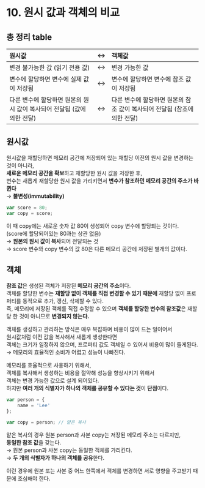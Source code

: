 # 10. 원시 값과 객체의 비교

## 총 정리 table

| <strong>원시값</strong>                                                | ↔   | <strong>객체값</strong>                                                  |
| :--------------------------------------------------------------------- | :-- | :----------------------------------------------------------------------- |
| 변경 불가능한 값 (읽기 전용 값)                                        | ↔   | 변경 가능한 값                                                           |
| 변수에 할당하면 변수에 실제 값이 저장됨                                | ↔   | 변수에 할당하면 변수에 참조 값이 저장됨                                  |
| 다른 변수에 할당하면 원본의 원시 값이 복사되어 전달됨 (값에 의한 전달) | ↔   | 다른 변수에 할당하면 원본의 참조 값이 복사되어 전달됨 (참조에 의한 전달) |

## 원시값

원시값을 재할당하면 메모리 공간에 저장되어 있는 재할당 이전의 원시 값을 변경하는 것이 아니라,<br>
**새로운 메모리 공간을 확보**하고 재할당한 원시 값을 저장한 후,<br>
변수는 새롭게 재할당한 원시 값을 가리키면서 **변수가 참조하던 메모리 공간의 주소가 바뀐다**<br>
→ **불변성(immutability)**

```js
var score = 80;
var copy = score;
```

이 때 copy에는 새로운 숫자 값 80이 생성되어 copy 변수에 할당되는 것이다.<br>
(score에 할당되어있는 80과는 상관 없음)<br>
→ **원본의 원시 값이 복사**되어 전달되는 것<br>
→ score 변수와 copy 변수의 값 80은 다른 메모리 공간에 저장된 별개의 값이다.

## 객체

**참조 값**은 생성된 객체가 저장된 **메모리 공간의 주소**이다.<br>
객체를 할당한 변수는 **재할당 없이 객체를 직접 변경할 수 있기 때문에** 재할당 없이 프로퍼티를 동적으로 추가, 갱신, 삭제할 수 있다.<br>
즉, 메모리에 저장된 객체를 직접 수정할 수 있으며 **객체를 할당한 변수의 참조값**은 재할당 한 것이 아니므로 **변경되지 않는다.**

객체를 생성하고 관리하는 방식은 매우 복잡하며 비용이 많이 드는 일이어서<br>
원시값처럼 이전 값을 복사해서 새롭게 생성한다면<br>
객체는 크기가 일정하지 않으며, 프로퍼티 값도 객체일 수 있어서 비용이 많이 들게된다.<br>
→ 메모리의 효율적인 소비가 어렵고 성능이 나빠진다.

메모리를 효율적으로 사용하기 위해서,<br>
객체를 복사해서 생성하는 비용을 절약해 성능을 향상시키기 위해서<br>
객체는 변경 가능한 값으로 설계 되어있다.<br>
하지만 **여러 개의 식별자가 하나의 객체를 공유할 수 있다는 것**이 **단점**이다.

```js
var person = {
	name = 'Lee'
};

var copy = person; // 얕은 복사
```

얕은 복사의 경우 원본 person과 사본 copy는 저장된 메모리 주소는 다르지만,<br>
**동일한 참조 값**을 갖는다.<br>
→ 원본 person과 사본 copy는 동일한 객체를 가리킨다.<br>
→ **두 개의 식별자가 하나의 객체를 공유**한다.

이런 경우에 원본 또는 사본 중 어느 한쪽에서 객체를 변경하면 서로 영향을 주고받기 때문에 조심해야 한다.
